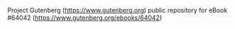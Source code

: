 Project Gutenberg (https://www.gutenberg.org) public repository for
eBook #64042 (https://www.gutenberg.org/ebooks/64042)
